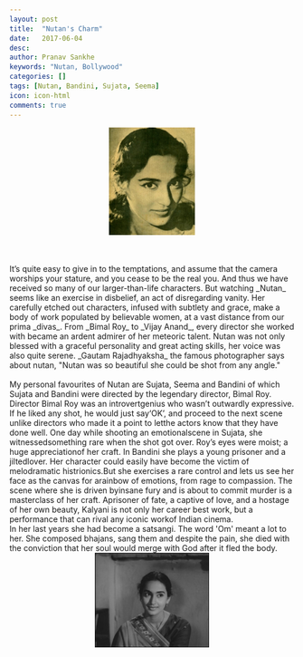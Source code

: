 ```yaml
---
layout: post
title:  "Nutan's Charm"
date:   2017-06-04
desc: 
author: Pranav Sankhe
keywords: "Nutan, Bollywood"
categories: []
tags: [Nutan, Bandini, Sujata, Seema]
icon: icon-html
comments: true
---
```


<div style="display: flex; justify-content: center;">
<img src="https://raw.githubusercontent.com/sabSAThai/sabSAThai.github.io/master/static/assets/img/blog/nutan/nutan_1.jpg" width="30%" height="30%" align="middle">
</div>
<br>
<br>
<br>
It’s quite easy to give in to the temptations, and assume that the camera worships your stature, and you cease to be the real you. And thus we have received so many of our larger-than-life characters. But watching _Nutan_ seems like an exercise in disbelief, an act of disregarding vanity. Her carefully etched out characters, infused with subtlety and grace, make a body of work populated by believable women, at a vast distance from our prima _divas_. From _Bimal Roy_ to _Vijay Anand_, every director she worked with became an ardent admirer of her meteoric talent. Nutan was not only blessed with a graceful personality and great acting skills, her voice was also quite serene. _Gautam Rajadhyaksha_ the famous photographer says about nutan, "Nutan was so beautiful she could be shot from any angle." 
<br>
<br>
My personal favourites of Nutan are Sujata, Seema and Bandini of which Sujata and Bandini were directed by the legendary director, Bimal Roy. Director Bimal Roy was an introvertgenius who wasn’t outwardly expressive. If he liked any shot, he would just say‘OK’, and proceed to the next scene unlike directors who made it a point to letthe actors know that they have done well. One day while shooting an emotionalscene in Sujata, she witnessedsomething rare when the shot got over. Roy’s eyes were moist; a huge appreciationof her craft. In Bandini she plays a young prisoner and a jiltedlover. Her character could easily have become the victim of melodramatic histrionics.But she exercises a rare control and lets us see her face as the canvas for arainbow of emotions, from rage to compassion. The scene where she is driven byinsane fury and is about to commit murder is a masterclass of her craft. Aprisoner of fate, a captive of love, and a hostage of her own beauty, Kalyani is not only her career best work, but a performance that can rival any iconic workof Indian cinema.

<br>
In her last years she had become a satsangi. The word 'Om' meant a lot to her. She composed bhajans, sang them and despite the pain, she died with the conviction that her soul would merge with God after it fled the body.


<div style="display: flex; justify-content: center;">
<img src="https://raw.githubusercontent.com/sabSAThai/sabSAThai.github.io/master/static/assets/img/blog/nutan/nutan_2.jpg" alt="Nutan in Bandini"  width="40%" height="40%" align="middle">
</div>